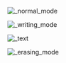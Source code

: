 ![_normal_mode](https://github.com/user-attachments/assets/73b6a537-4749-4f8e-b901-0331eb886266)

![_writing_mode](https://github.com/user-attachments/assets/3817663b-fcde-47c5-bc3e-de6f88176573)

![_text](https://github.com/user-attachments/assets/f017b0f3-6722-4228-a4b3-c44a436b8ad3)

![_erasing_mode](https://github.com/user-attachments/assets/e8c08ce4-caf9-477d-b51c-286778b65f51)
